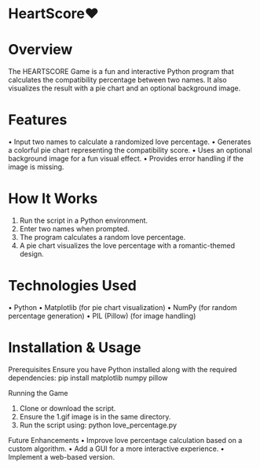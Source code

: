 # HeartScore❤️

# Overview
The HEARTSCORE Game is a fun and interactive Python program that calculates the compatibility percentage between two names. It also visualizes the result with a pie chart and an optional background image.

# Features
•	Input two names to calculate a randomized love percentage.
•	Generates a colorful pie chart representing the compatibility score.
•	Uses an optional background image for a fun visual effect.
•	Provides error handling if the image is missing.

# How It Works
1.	Run the script in a Python environment.
2.	Enter two names when prompted.
3.	The program calculates a random love percentage.
4.	A pie chart visualizes the love percentage with a romantic-themed design.

# Technologies Used
•	Python
•	Matplotlib (for pie chart visualization)
•	NumPy (for random percentage generation)
•	PIL (Pillow) (for image handling)

# Installation & Usage

Prerequisites
Ensure you have Python installed along with the required dependencies:
pip install matplotlib numpy pillow

Running the Game
1.	Clone or download the script.
2.	Ensure the 1.gif image is in the same directory.
3.	Run the script using:
python love_percentage.py

Future Enhancements
•	Improve love percentage calculation based on a custom algorithm.
•	Add a GUI for a more interactive experience.
•	Implement a web-based version.


